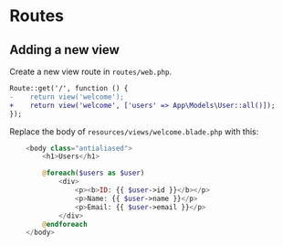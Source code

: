 # Routes

## Adding a new view

Create a new view route in `routes/web.php`.

```diff
Route::get('/', function () {
-    return view('welcome');
+    return view('welcome', ['users' => App\Models\User::all()]);
});
```

Replace the body of `resources/views/welcome.blade.php` with this:


```php
    <body class="antialiased">
        <h1>Users</h1>

        @foreach($users as $user)
            <div>
                <p><b>ID: {{ $user->id }}</b></p>
                <p>Name: {{ $user->name }}</p>
                <p>Email: {{ $user->email }}</p>
            </div>
        @endforeach
    </body>
```
